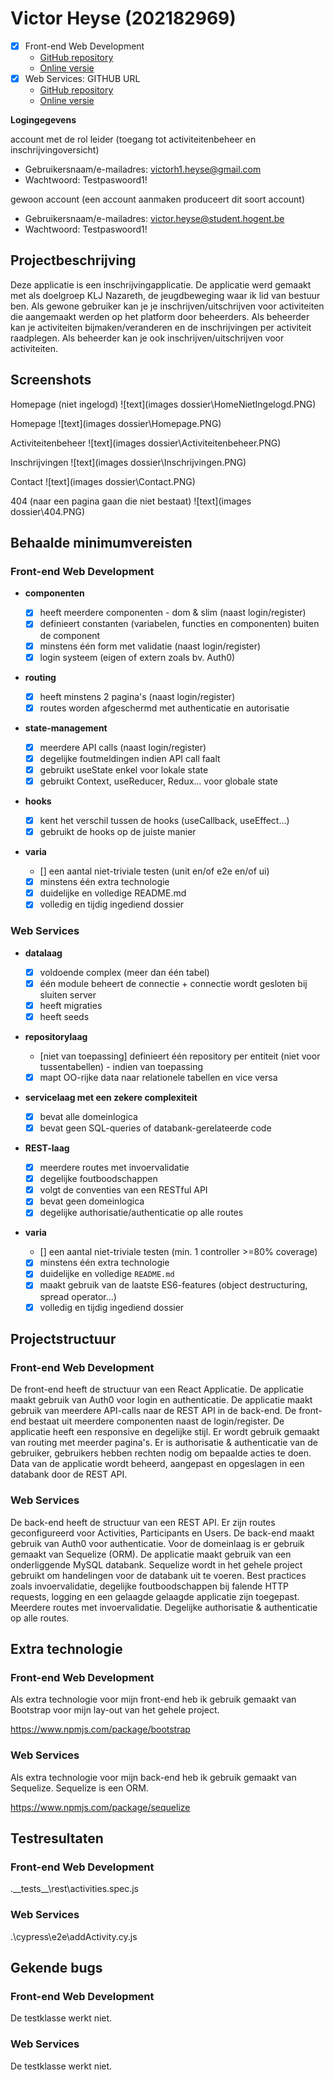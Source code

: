 # Victor Heyse (202182969)

- [x] Front-end Web Development
  - [GitHub repository](https://github.com/Web-IV/2223-frontendweb-victorheyse)
  - [Online versie](github.com/HOGENT-Web)
- [x] Web Services: GITHUB URL
  - [GitHub repository](https://github.com/Web-IV/2223-webservices-VictorHeyse)
  - [Online versie](github.com/HOGENT-Web)

**Logingegevens**

account met de rol leider (toegang tot activiteitenbeheer en inschrijvingoversicht)

- Gebruikersnaam/e-mailadres: victorh1.heyse@gmail.com
- Wachtwoord: Testpaswoord1!

gewoon account (een account aanmaken produceert dit soort account)

- Gebruikersnaam/e-mailadres: victor.heyse@student.hogent.be
- Wachtwoord: Testpaswoord1!

## Projectbeschrijving

Deze applicatie is een inschrijvingapplicatie.
De applicatie werd gemaakt met als doelgroep KLJ Nazareth, de jeugdbeweging waar ik lid van bestuur ben.
Als gewone gebruiker kan je je inschrijven/uitschrijven voor activiteiten die aangemaakt werden op het platform door beheerders.
Als beheerder kan je activiteiten bijmaken/veranderen en de inschrijvingen per activiteit raadplegen.
Als beheerder kan je ook inschrijven/uitschrijven voor activiteiten.

## Screenshots

Homepage (niet ingelogd)
![text](images dossier\HomeNietIngelogd.PNG)

Homepage
![text](images dossier\Homepage.PNG)

Activiteitenbeheer
![text](images dossier\Activiteitenbeheer.PNG)

Inschrijvingen
![text](images dossier\Inschrijvingen.PNG)

Contact
![text](images dossier\Contact.PNG)

404 (naar een pagina gaan die niet bestaat)
![text](images dossier\404.PNG)

## Behaalde minimumvereisten

### Front-end Web Development

- **componenten**

  - [x] heeft meerdere componenten - dom & slim (naast login/register)
  - [x] definieert constanten (variabelen, functies en componenten) buiten de component
  - [x] minstens één form met validatie (naast login/register)
  - [x] login systeem (eigen of extern zoals bv. Auth0)
        <br />

- **routing**

  - [x] heeft minstens 2 pagina's (naast login/register)
  - [x] routes worden afgeschermd met authenticatie en autorisatie
        <br />

- **state-management**

  - [x] meerdere API calls (naast login/register)
  - [x] degelijke foutmeldingen indien API call faalt
  - [x] gebruikt useState enkel voor lokale state
  - [x] gebruikt Context, useReducer, Redux… voor globale state
        <br />

- **hooks**

  - [x] kent het verschil tussen de hooks (useCallback, useEffect…)
  - [x] gebruikt de hooks op de juiste manier
        <br />

- **varia**
  - [] een aantal niet-triviale testen (unit en/of e2e en/of ui)
  - [x] minstens één extra technologie
  - [x] duidelijke en volledige README.md
  - [x] volledig en tijdig ingediend dossier

### Web Services

- **datalaag**

  - [x] voldoende complex (meer dan één tabel)
  - [x] één module beheert de connectie + connectie wordt gesloten bij sluiten server
  - [x] heeft migraties
  - [x] heeft seeds
        <br />

- **repositorylaag**

  - [niet van toepassing] definieert één repository per entiteit (niet voor tussentabellen) - indien van toepassing
  - [x] mapt OO-rijke data naar relationele tabellen en vice versa
        <br />

- **servicelaag met een zekere complexiteit**

  - [x] bevat alle domeinlogica
  - [x] bevat geen SQL-queries of databank-gerelateerde code
        <br />

- **REST-laag**

  - [x] meerdere routes met invoervalidatie
  - [x] degelijke foutboodschappen
  - [x] volgt de conventies van een RESTful API
  - [x] bevat geen domeinlogica
  - [x] degelijke authorisatie/authenticatie op alle routes
        <br />

- **varia**
  - [] een aantal niet-triviale testen (min. 1 controller >=80% coverage)
  - [x] minstens één extra technologie
  - [x] duidelijke en volledige `README.md`
  - [x] maakt gebruik van de laatste ES6-features (object destructuring, spread operator...)
  - [x] volledig en tijdig ingediend dossier

## Projectstructuur

### Front-end Web Development

De front-end heeft de structuur van een React Applicatie.
De applicatie maakt gebruik van Auth0 voor login en authenticatie.
De applicatie maakt gebruik van meerdere API-calls naar de REST API in de back-end.
De front-end bestaat uit meerdere componenten naast de login/register.
De applicatie heeft een responsive en degelijke stijl.
Er wordt gebruik gemaakt van routing met meerder pagina's.
Er is authorisatie & authenticatie van de gebruiker, gebruikers hebben rechten nodig om bepaalde acties te doen.
Data van de applicatie wordt beheerd, aangepast en opgeslagen in een databank door de REST API.

### Web Services

De back-end heeft de structuur van een REST API.
Er zijn routes geconfigureerd voor Activities, Participants en Users.
De back-end maakt gebruik van Auth0 voor authenticatie.
Voor de domeinlaag is er gebruik gemaakt van Sequelize (ORM).
De applicatie maakt gebruik van een onderliggende MySQL databank.
Sequelize wordt in het gehele project gebruikt om handelingen voor de databank uit te voeren.
Best practices zoals invoervalidatie, degelijke foutboodschappen bij falende HTTP requests, logging en een gelaagde gelaagde applicatie zijn toegepast.
Meerdere routes met invoervalidatie.
Degelijke authorisatie & authenticatie op alle routes.

## Extra technologie

### Front-end Web Development

Als extra technologie voor mijn front-end heb ik gebruik gemaakt van Bootstrap voor mijn lay-out van het gehele project.

https://www.npmjs.com/package/bootstrap

### Web Services

Als extra technologie voor mijn back-end heb ik gebruik gemaakt van Sequelize.
Sequelize is een ORM.

https://www.npmjs.com/package/sequelize

## Testresultaten

### Front-end Web Development

.\_\_tests\_\_\rest\activities.spec.js

### Web Services

.\cypress\e2e\addActivity.cy.js

## Gekende bugs

### Front-end Web Development

De testklasse werkt niet.

### Web Services

De testklasse werkt niet.
